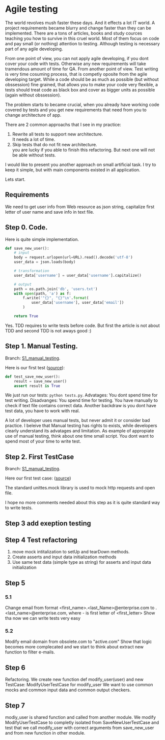 # Agile testing

The world revolves mush faster these days. And it effects a lot IT world. A project requirements became blurry and change faster than they can be implemented.
There are a tons of articles, books and study cources teaching you how to survive in this cruel world. Most of them focus on code and pay small (or nothing) attention to testing.
Although testing is necessary part of any agile developing. 

From one point of view, you can not apply agile developing, if you dont cover your code with tests. Otherwise any new requirements will take tramendous amount of time for QA.
From another point of view. Test writing is very time cosuming process, that is competly oposite from the agile developing target.
While a code should be as much as possible (but without obssession) fine grained, that allows you to make your code very flexible, 
a tests should treat code as black box and cover as bigger units as possible (again without obssession). 

The problem starts to became crucial, when you already have working code covered by tests and you get new requirements that need from you to change architecture of app.

There are 2 common approachs that I see in my practice:

1. Rewrite all tests to support new architecture.<br/>
It needs a lot of time.
2. Skip tests that do not fit new architecture.<br/>
you are lucky if you able to finish this refactoring. But next one will not be able without tests.

I would like to present you another approach on small artificial task. I try to keep it simple, but with main components existed in all application.

Lets start.

## Requirements
We need to get user info from Web resource as json string, capitalize first letter of user name and save info in text file.

## Step 0. Code.
Here is quite simple implementation.

```python
def save_new_user():
    # input
    body = request.urlopen(url=URL).read().decode('utf-8')
    user_data = json.loads(body)

    # transformation
    user_data['username'] = user_data['username'].capitalize()

    # output
    path = os.path.join('db', 'users.txt')
    with open(path, 'a') as f:
        f.write('"{}", "{}"\n'.format(
            user_data['username'], user_data['email'])
        )

    return True
```
Yes. TDD requires to write tests before code. But first the article is not about TDD and second TDD is not aways good :)


## Step 1. Manual Testing. 
Branch: [S1_manual_testing](https://github.com/perses76/agile-testing/tree/S1_manual_testing).

Here is our first test ([source](https://github.com/perses76/agile-testing/blob/S1_manual_testing/tests.py)):
```python
def test_save_new_user():
    result = save_new_user()
    assert result is True
```

We just run our tests: `python tests.py`.
Advatages: You dont spend time for test writing.
Disadvanges: You spend time for testing. You have manually to check if text file contains correct data. Another backdraw is you dont have test data, you have to work with real.

A lot of developer uses manual tests, but never admit it or consider bad practice. I beleive that Manual testing has rights to exists, 
while developers clearly understand its advatages and limitation.
As example of appropiate use of manual testing, think about one time small script. You dont want to spend most of your time to write test. 


## Step 2. First TestCase
Branch: [S1_manual_testing](https://github.com/perses76/agile-testing/tree/S2_first_testcase).

Here our  first test case: ([source](https://github.com/perses76/agile-testing/blob/S2_first_testcase/tests.py))

The standard unittes.mock library is used to mock http requests and open file.

I hope no more comments needed about this step as it is quite standard way to write tests.

## Step 3 add exeption testing

## Step 4 Test refactoring

1. move mock intitalization to setUp and tearDown methods.
2. Create asserts and input data initialization methods
3. Use same test data (simple type as string) for asserts and input data initialization

## Step 5

### 5.1
Change email from format <first_name>.<last_Name>@enterprise.com to <F>.<last_name>@enterprise.com, where <F> - is first letter of <first_letter>
Show tha now we can write tests very easy

### 5.2
Modify email domain from obsolete.com to "active.com"
Show that logic becomes more complecated and we start to think about extract new function to filter e-mails.

## Step 6
Refactoring.
We create new function def modify_user(user) and new TestCase: ModifyUserTestCase for modify_user 
We want to use common mocks and common input data and common output checkers.

## Step 7
modiy_user is shared function and called from another module. 
We modify ModifyUserTestCase to completly isolated from SaveNewUserTestCase and test that we call modify_user with correct arguments from save_new_user  and from new function in other module.

